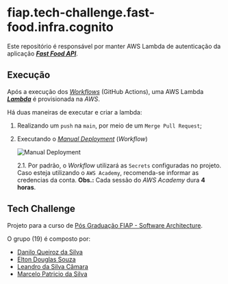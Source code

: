 # fiap.tech-challenge.fast-food.infra.cognito

Este repositório é responsável por manter AWS Lambda de autenticação da aplicação [**_Fast Food API_**](https://github.com/leandrocamara/fiap.tech-challenge.fast-food.api).

## Execução

Após a execução dos [_Workflows_](https://github.com/leandrocamara/fiap.tech-challenge.fast-food.lambda.auth/actions) (GitHub Actions), uma AWS Lambda [**_Lambda_**](https://docs.aws.amazon.com/lambda/) é provisionada na _AWS_.

Há duas maneiras de executar e criar a lambda:  

1. Realizando um `push` na `main`, por meio de um `Merge Pull Request`;

2. Executando o [_Manual Deployment_](https://github.com/leandrocamara/fiap.tech-challenge.fast-food.lambda.auth/actions/workflows/manual-deployment.yaml) (_Workflow_)

    ![Manual Deployment](./docs/manual-deployment.png)

    2.1. Por padrão, o _Workflow_ utilizará as `Secrets` configuradas no projeto. Caso esteja utilizando o `AWS Academy`, recomenda-se informar as credencias da conta. **Obs.:** Cada sessão do _AWS Academy_ dura **4 horas**.



## Tech Challenge
Projeto para a curso de [Pós Graduação FIAP - Software Architecture](https://postech.fiap.com.br/curso/software-architecture/).

O grupo (19) é composto por:
- [Danilo Queiroz da Silva](https://github.com/DaniloQueirozSilva)
- [Elton Douglas Souza](https://github.com/eltonds88)
- [Leandro da Silva Câmara](https://github.com/leandrocamara)
- [Marcelo Patricio da Silva](https://github.com/mpatricio007)
